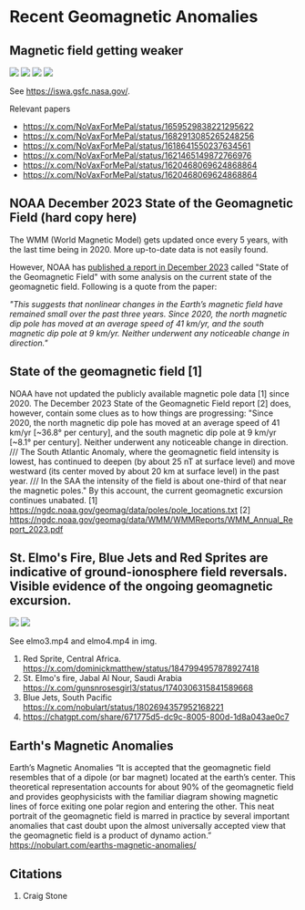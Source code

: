# Recent Geomagnetic Anomalies

## Magnetic field getting weaker

![](img/mag1.jpg)
![](img/mag2.jpg)
![](img/mag3.jpg)
![](img/mag4.jpg)

See https://iswa.gsfc.nasa.gov/.

Relevant papers
- https://x.com/NoVaxForMePal/status/1659529838221295622
- https://x.com/NoVaxForMePal/status/1682913085265248256
- https://x.com/NoVaxForMePal/status/1618641550237634561
- https://x.com/NoVaxForMePal/status/1621465149872766976
- https://x.com/NoVaxForMePal/status/1620468069624868864
- https://x.com/NoVaxForMePal/status/1620468069624868864

## NOAA December 2023 State of the Geomagnetic Field (hard copy here)

The WMM (World Magnetic Model) gets updated once every 5 years, with the last time being in 2020. More up-to-date data is not easily found.

However, NOAA has [published a report in December 2023](https://www.ncei.noaa.gov/sites/g/files/anmtlf171/files/2023-12/WMM_Annual_Report_2023.pdf) called "State of the Geomagnetic Field" with some analysis on the current state of the geomagnetic field. Following is a quote from the paper:

*"This suggests that nonlinear changes in the Earth’s magnetic field have remained small over the past three years. Since 2020, the north magnetic dip pole has moved at an average speed of 41 km/yr, and the south magnetic dip pole at 9 km/yr. Neither underwent any noticeable change in direction."*

## State of the geomagnetic field [1]

NOAA have not updated the publicly available magnetic pole data [1] since 2020. The December 2023 State of the Geomagnetic Field report [2] does, however, contain some clues as to how things are progressing: "Since 2020, the north magnetic dip pole has moved at an average speed of 41 km/yr [~36.8° per century], and the south magnetic dip pole at 9 km/yr  [~8.1° per century]. Neither underwent any noticeable change in direction. /// The South Atlantic Anomaly, where the geomagnetic field intensity is lowest, has continued to deepen (by about 25 nT at surface level) and move westward (its center moved by about 20 km at surface level) in the past year. /// In the SAA the intensity of the field is about one-third of that near the magnetic poles." By this account, the current geomagnetic excursion continues unabated.
[1] https://ngdc.noaa.gov/geomag/data/poles/pole_locations.txt
[2] https://ngdc.noaa.gov/geomag/data/WMM/WMMReports/WMM_Annual_Report_2023.pdf

## St. Elmo's Fire, Blue Jets and Red Sprites are indicative of ground-ionosphere field reversals. Visible evidence of the ongoing geomagnetic excursion. 

![](img/elmo1.jpg)
![](img/elmo2.jpg)

See elmo3.mp4 and elmo4.mp4 in img.

1. Red Sprite, Central Africa. https://x.com/dominickmatthew/status/1847994957878927418
2. St. Elmo's fire, Jabal Al Nour, Saudi Arabia https://x.com/gunsnrosesgirl3/status/1740306315841589668
3. Blue Jets, South Pacific https://x.com/nobulart/status/1802694357952168221
4. https://chatgpt.com/share/671775d5-dc9c-8005-800d-1d8a043ae0c7

## Earth's Magnetic Anomalies

Earth’s Magnetic Anomalies
“It is accepted that the geomagnetic field resembles that of a dipole (or bar magnet) located at the earth’s center. This theoretical representation accounts for about 90% of the geomagnetic field and provides geophysicists with the familiar diagram showing magnetic lines of force exiting one polar region and entering the other. This neat portrait of the geomagnetic field is marred in practice by several important anomalies that cast doubt upon the almost universally accepted view that the geomagnetic field is a product of dynamo action.”
https://nobulart.com/earths-magnetic-anomalies/

## Citations

1. Craig Stone